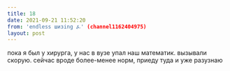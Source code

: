 ```yaml
---
title: 18
date: 2021-09-21 11:52:20
from: 'endless шизing ⍼' (channel1162404975)
layout: post
---
```


пока я был у хирурга, у нас в вузе упал наш математик. вызывали скорую. сейчас вроде более-менее норм, приеду туда и уже разузнаю
